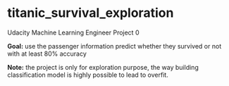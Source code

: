 # titanic_survival_exploration

Udacity Machine Learning Engineer Project 0


**Goal:** use the passenger information predict whether they survived or not with at least 80% accuracy

**Note:** the project is only for exploration purpose, the way building classification model is highly possible to lead to overfit.
